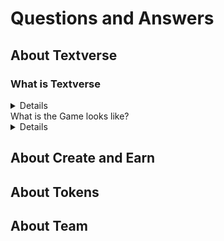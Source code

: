 # Questions and Answers
## About Textverse
### <summary>What is Textverse</summary>
<details>
Textverse is a Text Metaverse(Game) Engine for Web3.
If you know the [MUD game](https://en.wikipedia.org/wiki/MUD), 99% like this, we adding some creating to earn mechanism.
<hr>
[see more ](README.md)
<hr>

</details>
<summary>What is the Game looks like?</summary>
<details>[A exists MUD game(not by us):Runescape](https://runescape.wiki/)</details>

## About Create and Earn


## About Tokens

## About Team